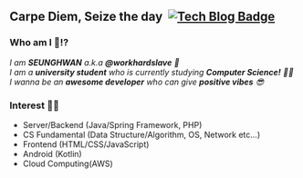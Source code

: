 <!--
**workhardslave/workhardslave** is a ✨ _special_ ✨ repository because its `README.md` (this file) appears on your GitHub profile.

Here are some ideas to get you started:

- 🔭 I’m currently working on ...
- 🌱 I’m currently learning ...
- 👯 I’m looking to collaborate on ...
- 🤔 I’m looking for help with ...
- 💬 Ask me about ...
- 📫 How to reach me: ...
- 😄 Pronouns: ...
- ⚡ Fun fact: ...
-->

## Carpe Diem, Seize the day&nbsp; [![Tech Blog Badge](http://img.shields.io/badge/-Tech%20blog-black?style=flat-square&logo=github&link=https://transferhwang.tistory.com/)](https://transferhwang.tistory.com/) 


### Who am I 🤔⁉&nbsp;

<p>
  <em>
    I am <b>SEUNGHWAN</b> a.k.a <b>@workhardslave</b> 🙏 <br> 
    I am a <b>university student</b> who is currently studying <b>Computer Science!</b> 👨‍💻 <br>
    I wanna be an <b>awesome developer</b> who can give <b>positive vibes</b> 😎 <br>
  </em>  
</p>

### Interest 🎃💥
- Server/Backend (Java/Spring Framework, PHP)
- CS Fundamental (Data Structure/Algorithm, OS, Network etc...)
- Frontend (HTML/CSS/JavaScript)
- Android (Kotlin)
- Cloud Computing(AWS)
